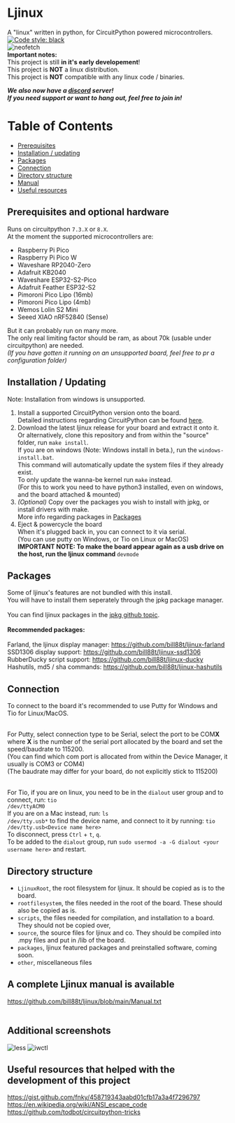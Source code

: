 # Ljinux
A "linux" written in python, for CircuitPython powered microcontrollers.  <a href="https://github.com/psf/black"><img alt="Code style: black" src="https://img.shields.io/badge/code%20style-black-000000.svg"></a><br />
![neofetch](https://github.com/bill88t/ljinux/blob/main/other/screenshots/boot.gif)<br />
<b>Important notes:</b><br />
This project is still <b>in it's early developement</b>!<br />
This project is <b>NOT</b> a linux distribution.<br />
This project is <b>NOT</b> compatible with any linux code / binaries.<br />

<b><i>We also now have a [discord](https://discord.gg/V8AejwGpCv) server!<br />
If you need support or want to hang out, feel free to join in!</i></b><br />

Table of Contents
=================
* [Prerequisites](#prerequisites-and-optional-hardware)
* [Installation / updating](#installation--updating)
* [Packages](#packages)
* [Connection](#connection)
* [Directory structure](#directory-structure)
* [Manual](#a-complete-ljinux-manual-is-available)
* [Useful resources](#useful-resources-that-helped-with-the-development-of-this-project)

## Prerequisites and optional hardware

Runs on circuitpython <code>7.3.X</code> or <code>8.X</code>.<br />
At the moment the supported microcontrollers are:<br />

 - Raspberry Pi Pico<br />
 - Raspberry Pi Pico W<br />
 - Waveshare RP2040-Zero<br />
 - Adafruit KB2040<br />
 - Waveshare ESP32-S2-Pico<br />
 - Adafruit Feather ESP32-S2<br />
 - Pimoroni Pico Lipo (16mb)<br />
 - Pimoroni Pico Lipo (4mb)<br />
 - Wemos Lolin S2 Mini<br />
 - Seeed XIAO nRF52840 (Sense)<br />

But it can probably run on many more.<br />
The only real limiting factor should be ram, as about 70k (usable under circuitpython) are needed.<br />
<i>(If you have gotten it running on an unsupported board, feel free to pr a configuration folder)</i><br />

## Installation / Updating

Note: Installation from windows is unsupported.<br />

1) Install a supported CircuitPython version onto the board.<br />
    Detailed instructions regarding CircuitPython can be found [here](https://learn.adafruit.com/welcome-to-circuitpython).<br />
2) Download the latest ljinux release for your board and extract it onto it.<br />
    Or alternatively, clone this repository and from within the "source" folder, run <code>make install</code>.<br />
    If you are on windows (Note: Windows install in beta.), run the <code>windows-install.bat</code>.<br />
    This command will automatically update the system files if they already exist.<br />
    To only update the wanna-be kernel run <code>make</code> instead.<br />
    (For this to work you need to have python3 installed, even on windows, and the board attached & mounted)<br />
3) *(Optional)* Copy over the packages you wish to install with jpkg, or install drivers with make.<br />
    More info regarding packages in [Packages](#packages)
4) Eject & powercycle the board<br />
    When it's plugged back in, you can connect to it via serial.<br />
    (You can use putty on Windows, or Tio on Linux or MacOS)<br />
<b>IMPORTANT NOTE: To make the board appear again as a usb drive on the host, run the ljinux command </b><code>devmode</code><br />

## Packages
Some of ljinux's features are not bundled with this install.<br />
You will have to install them seperately through the jpkg package manager.<br />
<br />
You can find ljinux packages in the [jpkg github topic](https://github.com/topics/jpkg).<br />
<br />
<b>Recommended packages:</b><br />
<br />
Farland, the ljinux display manager: https://github.com/bill88t/ljinux-farland <br />
SSD1306 display support: https://github.com/bill88t/ljinux-ssd1306 <br />
RubberDucky script support: https://github.com/bill88t/ljinux-ducky <br />
Hashutils, md5 / sha commands: https://github.com/bill88t/ljinux-hashutils <br />

## Connection

To connect to the board it's recommended to use Putty for Windows and Tio for Linux/MacOS.<br /><br />

For Putty, select connection type to be Serial, select the port to be COM<b>X</b> where <b>X</b> is the number of the serial port allocated by the board and set the speed/baudrate to 115200.<br />
(You can find which com port is allocated from within the Device Manager, it usually is COM3 or COM4)<br />(The baudrate may differ for your board, do not explicitly stick to 115200)<br /><br />

For Tio, if you are on linux, you need to be in the <code>dialout</code> user group and to connect, run: <code>tio /dev/ttyACM0</code>
<br />If you are on a Mac instead, run: <code>ls /dev/tty.usb*</code> to find the device name, and connect to it by running: <code>tio /dev/tty.usb\<Device name here\></code><br />
To disconnect, press <code>Ctrl</code> + <code>t</code>, <code>q</code>.<br />
To be added to the <code>dialout</code> group, run <code>sudo usermod -a -G dialout \<your username here\></code> and restart.<br />

## Directory structure

<ul>
<li><code>LjinuxRoot</code>, the root filesystem for ljinux. It should be copied as is to the board.</li>
<li><code>rootfilesystem</code>, the files needed in the root of the board. These should also be copied as is.</li>
<li><code>scripts</code>, the files needed for compilation, and installation to a board. They should not be copied over,</li>
<li><code>source</code>, the source files for ljinux and co. They should be compiled into .mpy files and put in /lib of the board.</li>
<li><code>packages</code>, ljinux featured packages and preinstalled software, coming soon.</li>
<li><code>other</code>, miscellaneous files</li>
</ul>

## A complete Ljinux manual is available

 https://github.com/bill88t/ljinux/blob/main/Manual.txt<br />
 <br />

## Additional screenshots
![less](https://github.com/bill88t/ljinux/blob/main/other/screenshots/less.png)
![iwctl](https://github.com/bill88t/ljinux/blob/main/other/screenshots/iwctl.png)

## Useful resources that helped with the development of this project
 https://gist.github.com/fnky/458719343aabd01cfb17a3a4f7296797<br />
 https://en.wikipedia.org/wiki/ANSI_escape_code<br />
 https://github.com/todbot/circuitpython-tricks<br />
